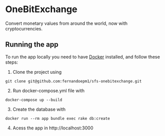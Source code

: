 # OneBitExchange

Convert monetary values from around the world, now with cryptocurrencies.

## Running the app

To run the app locally you need to have [Docker](https://docs.docker.com/install/) installed, and follow these steps:

1. Clone the project using
```git
git clone git@github.com:fernandoepm1/sfs-onebitexchange.git
```

2. Run docker-compose.yml file with
```
docker-compose up --build
```

3. Create the database with
```
docker run --rm app bundle exec rake db:create
```

4. Acess the app in http://localhost:3000
